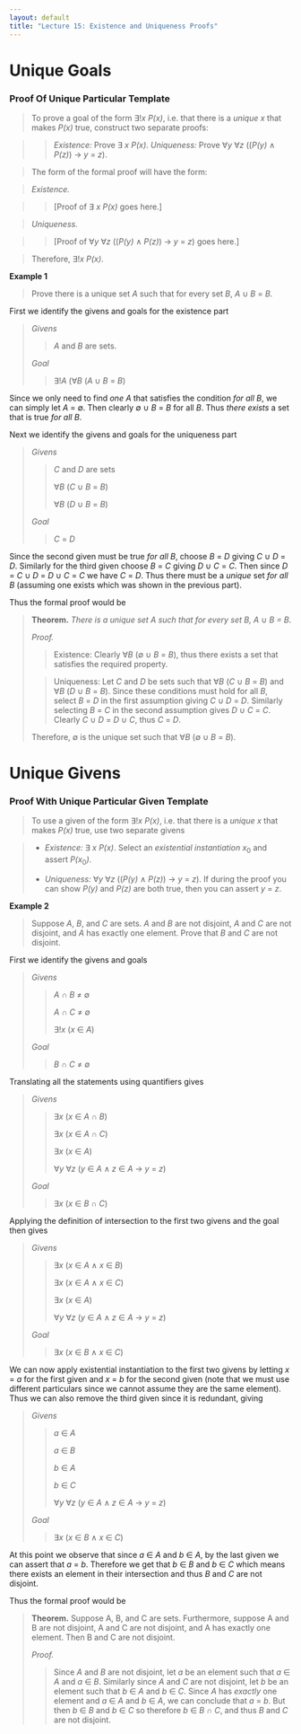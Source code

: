 ```yaml
---
layout: default
title: "Lecture 15: Existence and Uniqueness Proofs"
---
```


Unique Goals
============

### Proof Of Unique Particular Template

> To prove a goal of the form ∃!*x* *P(x)*, i.e. that there is a *unique*
> *x* that makes *P(x)* true, construct two separate proofs:

> > *Existence:* Prove ∃ *x* *P(x)*.
> > *Uniqueness:* Prove ∀*y* ∀*z* ((*P(y)* ∧ *P(z)*) → *y* = *z*).

> The form of the formal proof will have the form:

> *Existence.* 

> > \[Proof of ∃ *x* *P(x)* goes here.\] 

> *Uniqueness.* 

> > \[Proof of ∀*y* ∀*z* ((*P(y)* ∧ *P(z)*) → *y* = *z*) goes here.\]

> Therefore, ∃!*x* *P(x)*.

**Example 1**

> Prove there is a unique set *A* such that for every set *B*, *A* ∪ *B* =
> *B*.

First we identify the givens and goals for the existence part

> *Givens*
>
> > *A* and *B* are sets.
>
> *Goal*
>
> > ∃!*A* (∀*B* (*A* ∪ *B* = *B*)

Since we only need to find *one* *A* that satisfies the condition *for
all* *B*, we can simply let *A* = ∅. Then clearly ∅ ∪ *B* = *B* for all
*B*. Thus *there exists* a set that is true *for all* *B*.

Next we identify the givens and goals for the uniqueness part

> *Givens*
>
> > *C* and *D* are sets
> >
> > ∀*B* (*C* ∪ *B* = *B*)
> >
> > ∀*B* (*D* ∪ *B* = *B*)
>
> *Goal*
>
> > *C* = *D*

Since the second given must be true *for all* *B*, choose *B* = *D*
giving *C* ∪ *D* = *D*. Similarly for the third given choose *B* = *C*
giving *D* ∪ *C* = *C*. Then since *D* = *C* ∪ *D* = *D* ∪ *C* = *C* we
have *C* = *D*. Thus there must be a *unique* set *for all* *B*
(assuming one exists which was shown in the previous part).

Thus the formal proof would be

> **Theorem.** *There is a unique set A such that for every set B, A* ∪
> *B = B*.
>
> *Proof.* 
> > Existence: Clearly ∀*B* (∅ ∪ *B* = *B*), thus there exists a
> > set that satisfies the required property.
>
> > Uniqueness: Let *C* and *D* be sets such that ∀*B* (*C* ∪ *B* = *B*)
> > and ∀*B* (*D* ∪ *B* = *B*). Since these conditions must hold for all
> > *B*, select *B* = *D* in the first assumption giving *C* ∪ *D* = *D*.
> > Similarly selecting *B* = *C* in the second assumption gives *D* ∪ *C*
> > = *C*. Clearly *C* ∪ *D* = *D* ∪ *C*, thus *C* = *D*.
>
> Therefore, ∅ is the unique set such that ∀*B* (∅ ∪ *B* = *B*).

Unique Givens
=============

### Proof With Unique Particular Given Template

> To use a given of the form ∃!*x* *P(x)*, i.e. that there is a *unique*
> *x* that makes *P(x)* true, use two separate givens

> - *Existence:* ∃ *x* *P(x)*. Select an *existential instantiation*
> *x*<sub>0</sub> and assert *P(x*<sub>0</sub>*)*.
>
> - *Uniqueness:* ∀*y* ∀*z* ((*P(y)* ∧ *P(z)*) → *y* = *z*). If during
> the proof you can show *P(y)* and *P(z)* are both true, then you can
> assert *y* = *z*.

**Example 2**

> Suppose *A*, *B*, and *C* are sets. *A* and *B* are not disjoint, *A*
> and *C* are not disjoint, and *A* has exactly one element. Prove that
> *B* and *C* are not disjoint.

First we identify the givens and goals

> *Givens*
>
> > *A* ∩ *B* ≠ ∅
> >
> > *A* ∩ *C* ≠ ∅
> >
> > ∃!*x* (*x* ∈ *A*)
>
> *Goal*
>
> > *B* ∩ *C* ≠ ∅

Translating all the statements using quantifiers gives

> *Givens*
>
> > ∃*x* (*x* ∈ *A* ∩ *B*)
> >
> > ∃*x* (*x* ∈ *A* ∩ *C*)
> >
> > ∃*x* (*x* ∈ *A*)
> >
> > ∀*y* ∀*z* (*y* ∈ *A* ∧ *z* ∈ *A* → *y* = *z*)
>
> *Goal*
>
> > ∃*x* (*x* ∈ *B* ∩ *C*)

Applying the definition of intersection to the first two givens and the
goal then gives

> *Givens*
>
> > ∃*x* (*x* ∈ *A* ∧ *x* ∈ *B*)
> >
> > ∃*x* (*x* ∈ *A* ∧ *x* ∈ *C*)
> >
> > ∃*x* (*x* ∈ *A*)
> >
> > ∀*y* ∀*z* (*y* ∈ *A* ∧ *z* ∈ *A* → *y* = *z*)
>
> *Goal*
>
> > ∃*x* (*x* ∈ *B* ∧ *x* ∈ *C*)

We can now apply existential instantiation to the first two givens by
letting *x* = *a* for the first given and *x* = *b* for the second given
(note that we must use different particulars since we cannot assume they
are the same element). Thus we can also remove the third given since it
is redundant, giving

> *Givens*
>
> > *a* ∈ *A*
> >
> > *a* ∈ *B*
> >
> > *b* ∈ *A*
> >
> > *b* ∈ *C*
> >
> > ∀*y* ∀*z* (*y* ∈ *A* ∧ *z* ∈ *A* → *y* = *z*)
>
> *Goal*
>
> > ∃*x* (*x* ∈ *B* ∧ *x* ∈ *C*)

At this point we observe that since *a* ∈ *A* and *b* ∈ *A*, by the last
given we can assert that *a* = *b*. Therefore we get that *b* ∈ *B* and
*b* ∈ *C* which means there exists an element in their intersection and
thus *B* and *C* are not disjoint.

Thus the formal proof would be

> **Theorem.** Suppose A, B, and C are sets. Furthermore, suppose A and
> B are not disjoint, A and C are not disjoint, and A has exactly one
> element. Then B and C are not disjoint.
>
> *Proof.* 
> > Since *A* and *B* are not disjoint, let *a* be an element
> > such that *a* ∈ *A* and *a* ∈ *B*. Similarly since *A* and *C* are not
> > disjoint, let *b* be an element such that *b* ∈ *A* and *b* ∈ *C*.
> > Since *A* has *exactly* one element and *a* ∈ *A* and *b* ∈ *A*, we
> > can conclude that *a* = *b*. But then *b* ∈ *B* and *b* ∈ *C* so
> > therefore *b* ∈ *B* ∩ *C*, and thus *B* and *C* are not disjoint.
